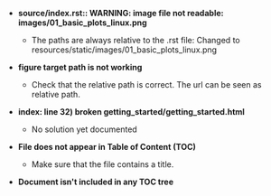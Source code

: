 - **source/index.rst:: WARNING: image file not readable: images/01_basic_plots_linux.png**
    - The paths are always relative to the .rst file: Changed to resources/static/images/01_basic_plots_linux.png

- **figure target path is not working**
    - Check that the relative path is correct. The url can be seen as relative path.

- **index: line   32) broken    getting_started/getting_started.html**
    - No solution yet documented

- **File does not appear in Table of Content (TOC)**
    - Make sure that the file contains a title.

- **Document isn't included in any TOC tree**

